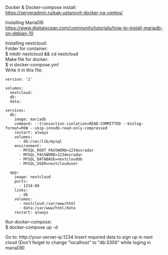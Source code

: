 Docker & Docker-compose install:  
https://serveradmin.ru/kak-ustanovit-docker-na-centos/  

Installing MariaDB:  
https://www.digitalocean.com/community/tutorials/how-to-install-mariadb-on-debian-10  

Installing nextcloud:  
Folder for container:  
  $ mkdir nextcloud && cd nextcloud  
Make file for docker:  
  $ vi docker-compose.yml  
Write it in this file:  
```
version: '2'  

volumes:  
  nextcloud:  
  db:  
  data:  

services:  
  db:  
    image: mariadb  
    command: --transaction-isolation=READ-COMMITTED --binlog-format=ROW --skip-innodb-read-only-compressed  
    restart: always  
    volumes:  
      - db:/var/lib/mysql  
    environment:  
      - MYSQL_ROOT_PASSWORD=1234osradar  
      - MYSQL_PASSWORD=1234osradar  
      - MYSQL_DATABASE=nextclouddb  
      - MYSQL_USER=nextclouduser  

  app:  
    image: nextcloud  
    ports:  
      - 1234:80  
    links:  
      - db  
    volumes:  
      - nextcloud:/var/www/html  
      - data:/var/www/html/data  
    restart: always  
```
Run docker-compose:  
  $ docker-compose up -d  

Go to:
http://your-server-ip:1234
Insert required data to sign up in next cloud (Don't forget to change "localhost" to "db:3306" while loging in mariaDB)

